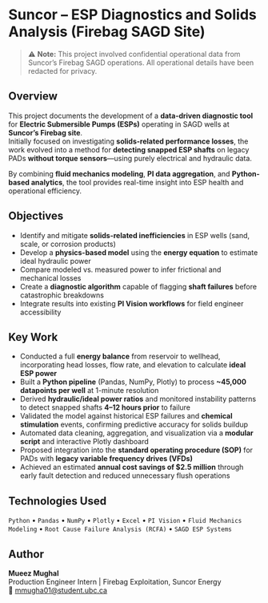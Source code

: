 # Suncor – ESP Diagnostics and Solids Analysis (Firebag SAGD Site)

> ⚠️ **Note:** This project involved confidential operational data from Suncor’s Firebag SAGD operations. All operational details have been redacted for privacy.

## Overview
This project documents the development of a **data-driven diagnostic tool** for **Electric Submersible Pumps (ESPs)** operating in SAGD wells at **Suncor’s Firebag site**.  
Initially focused on investigating **solids-related performance losses**, the work evolved into a method for **detecting snapped ESP shafts** on legacy PADs **without torque sensors**—using purely electrical and hydraulic data.  

By combining **fluid mechanics modeling**, **PI data aggregation**, and **Python-based analytics**, the tool provides real-time insight into ESP health and operational efficiency.

## Objectives
- Identify and mitigate **solids-related inefficiencies** in ESP wells (sand, scale, or corrosion products)  
- Develop a **physics-based model** using the **energy equation** to estimate ideal hydraulic power  
- Compare modeled vs. measured power to infer frictional and mechanical losses  
- Create a **diagnostic algorithm** capable of flagging **shaft failures** before catastrophic breakdowns  
- Integrate results into existing **PI Vision workflows** for field engineer accessibility  

## Key Work
- Conducted a full **energy balance** from reservoir to wellhead, incorporating head losses, flow rate, and elevation to calculate **ideal ESP power**  
- Built a **Python pipeline** (Pandas, NumPy, Plotly) to process **~45,000 datapoints per well** at 1-minute resolution  
- Derived **hydraulic/ideal power ratios** and monitored instability patterns to detect snapped shafts **4–12 hours prior** to failure  
- Validated the model against historical ESP failures and **chemical stimulation** events, confirming predictive accuracy for solids buildup  
- Automated data cleaning, aggregation, and visualization via a **modular script** and interactive Plotly dashboard  
- Proposed integration into the **standard operating procedure (SOP)** for PADs with **legacy variable frequency drives (VFDs)**  
- Achieved an estimated **annual cost savings of \$2.5 million** through early fault detection and reduced unnecessary flush operations  

## Technologies Used
`Python` • `Pandas` • `NumPy` • `Plotly` • `Excel` • `PI Vision` • `Fluid Mechanics Modeling` • `Root Cause Failure Analysis (RCFA)` • `SAGD ESP Systems`

## Author
**Mueez Mughal**  
Production Engineer Intern | Firebag Exploitation, Suncor Energy  
📧 mmugha01@student.ubc.ca
